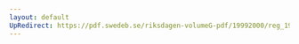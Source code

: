 ```yaml
---
layout: default
UpRedirect: https://pdf.swedeb.se/riksdagen-volumeG-pdf/19992000/reg_19992000/reg_19992000_0278.pdf
---
```


